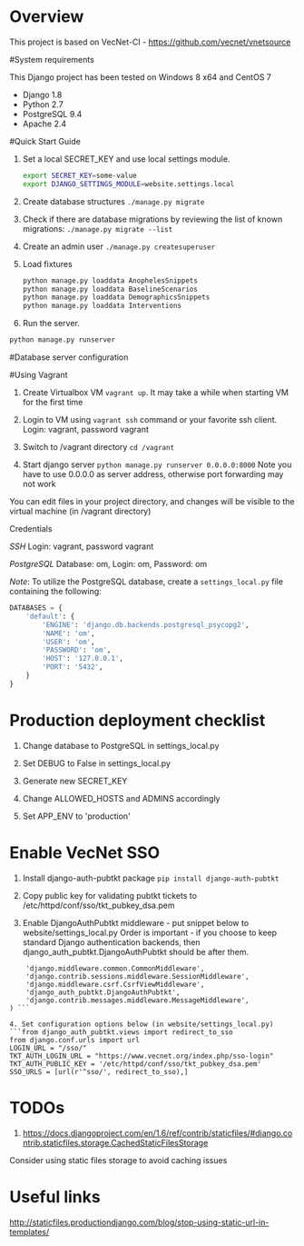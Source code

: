 # Overview

This project is based on VecNet-CI - https://github.com/vecnet/vnetsource

#System requirements

This Django project has been tested on Windows 8 x64 and CentOS 7

* Django 1.8
* Python 2.7
* PostgreSQL 9.4
* Apache 2.4

#Quick Start Guide
1. Set a local SECRET_KEY and use local settings module.
	```bash
	export SECRET_KEY=some-value
	export DJANGO_SETTINGS_MODULE=website.settings.local
	```

2. Create database structures
    `./manage.py migrate`

3. Check if there are database migrations by reviewing the list of known migrations:
    `./manage.py migrate --list`

4. Create an admin user
   `./manage.py createsuperuser`

5. Load fixtures
	```bash
	python manage.py loaddata AnophelesSnippets
	python manage.py loaddata BaselineScenarios
	python manage.py loaddata DemographicsSnippets
	python manage.py loaddata Interventions
	```

6. Run the server.
```bash
python manage.py runserver
```

#Database server configuration


#Using Vagrant

1. Create Virtualbox VM `vagrant up`. It may take a while when starting VM for the first time

2. Login to VM using `vagrant ssh` command or your favorite ssh client. Login: vagrant, password vagrant

3. Switch to /vagrant directory `cd /vagrant`

4. Start django server `python manage.py runserver 0.0.0.0:8000`
Note you have to use 0.0.0.0 as server address, otherwise port forwarding may not work

You can edit files in your project directory, and changes will be visible to the virtual machine
(in /vagrant directory)

Credentials

*SSH* Login: vagrant, password vagrant

*PostgreSQL* Database: om, Login: om, Password: om

*Note*: To utilize the PostgreSQL database, create a `settings_local.py` file containing the following:
```python
DATABASES = {
    'default': {
        'ENGINE': 'django.db.backends.postgresql_psycopg2',
        'NAME': 'om',
        'USER': 'om',
        'PASSWORD': 'om',
        'HOST': '127.0.0.1',
        'PORT': '5432',
    }
}
```

# Production deployment checklist

1. Change database to PostgreSQL in settings_local.py

2. Set DEBUG to False in settings_local.py

3. Generate new SECRET_KEY
 
4. Change ALLOWED_HOSTS and ADMINS accordingly

5. Set APP_ENV to 'production'

# Enable VecNet SSO

1. Install django-auth-pubtkt package
`pip install django-auth-pubtkt`

2. Copy public key for validating pubtkt tickets to /etc/httpd/conf/sso/tkt_pubkey_dsa.pem

3. Enable DjangoAuthPubtkt middleware - put snippet below to website/settings_local.py
Order is important - if you choose to keep standard Django authentication 
backends, then django_auth_pubtkt.DjangoAuthPubtkt should be after them.
```MIDDLEWARE_CLASSES = (
    'django.middleware.common.CommonMiddleware',
    'django.contrib.sessions.middleware.SessionMiddleware',
    'django.middleware.csrf.CsrfViewMiddleware',
    'django_auth_pubtkt.DjangoAuthPubtkt',
    'django.contrib.messages.middleware.MessageMiddleware',
) ```

4. Set configuration options below (in website/settings_local.py)
```from django_auth_pubtkt.views import redirect_to_sso
from django.conf.urls import url
LOGIN_URL = "/sso/"
TKT_AUTH_LOGIN_URL = "https://www.vecnet.org/index.php/sso-login"
TKT_AUTH_PUBLIC_KEY = '/etc/httpd/conf/sso/tkt_pubkey_dsa.pem'
SSO_URLS = [url(r'^sso/', redirect_to_sso),]
```


# TODOs
1. https://docs.djangoproject.com/en/1.6/ref/contrib/staticfiles/#django.contrib.staticfiles.storage.CachedStaticFilesStorage

Consider using static files storage to avoid caching issues

# Useful links
http://staticfiles.productiondjango.com/blog/stop-using-static-url-in-templates/
